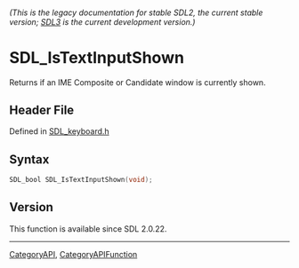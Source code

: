 ###### (This is the legacy documentation for stable SDL2, the current stable version; [SDL3](https://wiki.libsdl.org/SDL3/) is the current development version.)
# SDL_IsTextInputShown

Returns if an IME Composite or Candidate window is currently shown.

## Header File

Defined in [SDL_keyboard.h](https://github.com/libsdl-org/SDL/blob/SDL2/include/SDL_keyboard.h)

## Syntax

```c
SDL_bool SDL_IsTextInputShown(void);

```

## Version

This function is available since SDL 2.0.22.

----
[CategoryAPI](CategoryAPI), [CategoryAPIFunction](CategoryAPIFunction)

